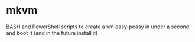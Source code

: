 # mkvm
BASH and PowerShell scripts to create a vm easy-peasy in under a second and boot it (and in the future install it)
